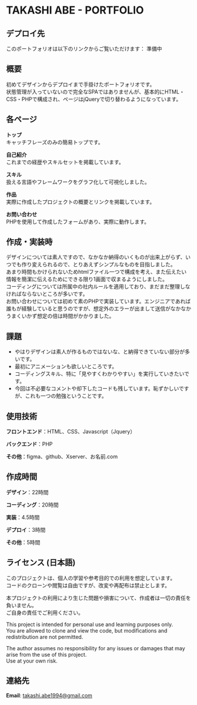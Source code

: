 # TAKASHI ABE - PORTFOLIO

## デプロイ先
このポートフォリオは以下のリンクからご覧いただけます：  準備中

## 概要
初めてデザインからデプロイまで手掛けたポートフォリオです。<br>
状態管理が入っていないので完全なSPAではありませんが、基本的にHTML・CSS・PHPで構成され、ページはjQueryで切り替わるようになっています。

## 各ページ
**トップ**  
キャッチフレーズのみの簡易トップです。

**自己紹介**  
これまでの経歴やスキルセットを掲載しています。

**スキル**  
扱える言語やフレームワークをグラフ化して可視化しました。

**作品**  
実際に作成したプロジェクトの概要とリンクを掲載しています。

**お問い合わせ**  
PHPを使用して作成したフォームがあり、実際に動作します。

## 作成・実装時
デザインについては素人ですので、なかなか納得のいくものが出来上がらず、いつでも作り変えられるので、とりあえずシンプルなものを目指しました。<br>
あまり時間もかけられないためhtmlファイル一つで構成を考え、また伝えたい情報を簡潔に伝えるためにできる限り1画面で収まるようにしました。<br>
コーディングについては所属中の社内ルールを適用しており、まだまだ整理しなければならないところが多いです。<br>
お問い合わせについては初めて素のPHPで実装しています。エンジニアであれば誰もが経験していると思うのですが、想定外のエラーが出まして送信がなかなかうまくいかず想定の倍は時間がかかりました。

## 課題
- やはりデザインは素人が作るものではないな、と納得できていない部分が多いです。
- 最初にアニメーションも欲しいところです。
- コーディングスキル、特に「見やすくわかりやすい」を実行していきたいです。
- 今回は不必要なコメントや却下したコードも残しています。恥ずかしいですが、これも一つの勉強ということです。

## 使用技術
**フロントエンド**：HTML、CSS、Javascript（Jquery）

**バックエンド**：PHP

**その他**：figma、github、Xserver、お名前.com

## 作成時間
**デザイン**：22時間

**コーディング**：20時間

**実装**：4.5時間

**デプロイ**：3時間

**その他**：5時間

## ライセンス (日本語)
このプロジェクトは、個人の学習や参考目的での利用を想定しています。  <br>
コードのクローンや閲覧は自由ですが、改変や再配布は禁止とします。  

本プロジェクトの利用により生じた問題や損害について、作成者は一切の責任を負いません。  <br>
ご自身の責任でご利用ください。

This project is intended for personal use and learning purposes only.  <br>
You are allowed to clone and view the code, but modifications and redistribution are not permitted.  

The author assumes no responsibility for any issues or damages that may arise from the use of this project.  <br>
Use at your own risk.

## 連絡先
**Email**: takashi.abe1994@gmail.com
